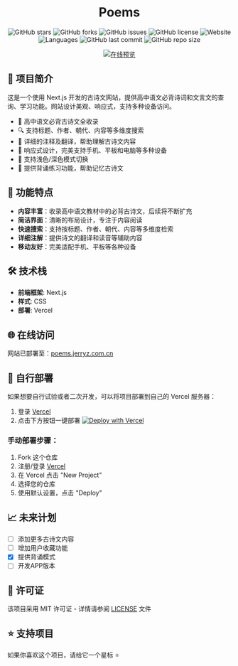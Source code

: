 <div align="center">

# Poems

![GitHub stars](https://img.shields.io/github/stars/YangguangZhou/Poems?style=flat-square&logo=GitHub)
![GitHub forks](https://img.shields.io/github/forks/YangguangZhou/Poems?style=flat-square&logo=GitHub)
![GitHub issues](https://img.shields.io/github/issues/YangguangZhou/Poems?style=flat-square&logo=GitHub)
![GitHub license](https://img.shields.io/github/license/YangguangZhou/Poems?style=flat-square)
![Website](https://img.shields.io/website?url=https%3A%2F%2Fpoems.jerryz.com.cn&style=flat-square)
![Languages](https://img.shields.io/badge/language-JavaScript%20%7C%20CSS-blue?style=flat-square)
![GitHub last commit](https://img.shields.io/github/last-commit/YangguangZhou/Poems?style=flat-square)
![GitHub repo size](https://img.shields.io/github/repo-size/YangguangZhou/Poems?style=flat-square)

<a href="https://poems.jerryz.com.cn"><img src="https://img.shields.io/badge/在线预览-poems.jerryz.com.cn-brightgreen?style=for-the-badge" alt="在线预览" /></a>

</div>

## 📝 项目简介

这是一个使用 Next.js 开发的古诗文网站，提供高中语文必背诗词和文言文的查询、学习功能。网站设计美观、响应式，支持多种设备访问。

- 📝 高中语文必背古诗文全收录
- 🔍 支持标题、作者、朝代、内容等多维度搜索
- 📖 详细的注释及翻译，帮助理解古诗文内容
- 📱 响应式设计，完美支持手机、平板和电脑等多种设备
- 🌙 支持浅色/深色模式切换
- 🎯 提供背诵练习功能，帮助记忆古诗文

## 🎯 功能特点

- **内容丰富**：收录高中语文教材中的必背古诗文，后续将不断扩充
- **简洁界面**：清晰的布局设计，专注于内容阅读
- **快速搜索**：支持按标题、作者、朝代、内容等多维度检索
- **详细注解**：提供诗文的翻译和读音等辅助内容
- **移动友好**：完美适配手机、平板等各种设备

## 🛠 技术栈

- **前端框架**: Next.js
- **样式**: CSS
- **部署**: Vercel

## 🌐 在线访问

网站已部署至：[poems.jerryz.com.cn](https://poems.jerryz.com.cn)

## 🔧 自行部署

如果想要自行试验或者二次开发，可以将项目部署到自己的 Vercel 服务器：

1. 登录 [Vercel](https://vercel.com/)
2. 点击下方按钮一键部署
[![Deploy with Vercel](https://vercel.com/button)](https://vercel.com/new/git/external?repository-url=https://github.com/YangguangZhou/Poems)

### 手动部署步骤：

1. Fork 这个仓库
2. 注册/登录 [Vercel](https://vercel.com/)
3. 在 Vercel 点击 "New Project"
4. 选择您的仓库
5. 使用默认设置，点击 "Deploy"

## 📈 未来计划

- [ ] 添加更多古诗文内容
- [ ] 增加用户收藏功能
- [x] 提供背诵模式
- [ ] 开发APP版本

## 📄 许可证

该项目采用 MIT 许可证 - 详情请参阅 [LICENSE](LICENSE) 文件

## ⭐ 支持项目

如果你喜欢这个项目，请给它一个星标 ⭐️
